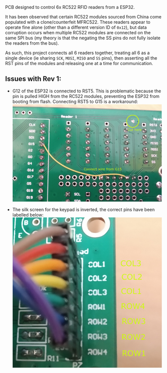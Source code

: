 PCB designed to control 6x RC522 RFID readers from a ESP32.

It has been observed that certain RC522 modules sourced from China come populated with a clone/counterfeit MFRC522. These readers appear to operate fine alone (other than a different version ID of `0x12`), but data corruption occurs when multiple RC522 modules are connected on the same SPI bus (my theory is that the negating the SS pins do not fully isolate the readers from the bus).

As such, this project connects all 6 readers together, treating all 6 as a single device (ie sharing `SCK`, `MOSI`, `MISO` and `SS` pins), then asserting all the RST pins of the modules and releasing one at a time for communication.

## Issues with Rev 1:

* G12 of the ESP32 is connected to RST5. This is problematic because the pin is pulled HIGH from the RC522 modules, preventing the ESP32 from booting from flash. Connecting RST5 to G15 is a workaround:
  ![PCB Modification](img/rst.jpg)

* The silk screen for the keypad is inverted, the correct pins have been labelled below:
  ![Keypad](img/labels.jpg)

